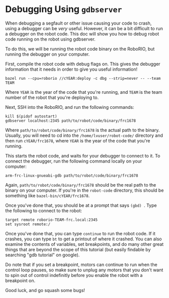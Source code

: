 # Debugging Using `gdbserver`

When debugging a segfault or other issue causing your code to crash, using a debugger can be *very* useful. However, it can be a bit difficult to run a debugger on the robot code. This doc will show you how to debug robot code running on the robot using gdbserver.

To do this, we will be running the robot code binary on the RoboRIO, but running the debugger on your computer.

First, compile the robot code with debug flags on. This gives the debugger information that it needs in order to give you useful information!

```
bazel run --cpu=roborio //cYEAR:deploy -c dbg --strip=never -- --team TEAM
```

Where `YEAR` is the year of the code that you're running, and `TEAM` is the team number of the robot that you're deploying to.

Next, SSH into the RoboRIO, and run the following commands:
```
kill $(pidof autostart)
gdbserver localhost:2345 path/to/robot/code/binary/frc1678
```

Where `path/to/robot/code/binary/frc1678` is the actual path to the binary. Usually, you will need to cd into the `/home/lvuser/robot-code/` directory and then run `cYEAR/frc1678`, where `YEAR` is the year of the code that you're running.

This starts the robot code, and waits for your debugger to connect to it. To connect the debugger, run the following command locally on your computer:

```
arm-frc-linux-gnueabi-gdb path/to/robot/code/binary/frc1678
```

Again, `path/to/robot/code/binary/frc1678` should be the real path to the binary on your computer. If you're in the `robot-code` directory, this should be something like `bazel-bin/cYEAR/frc1678`.

Once you've done that, you should be at a prompt that says `(gbd) `. Type the following to connect to the robot:

```
target remote roborio-TEAM-frc.local:2345
set sysroot remote:/
```

Once you've done that, you can type `continue` to run the robot code. If it crashes, you can type `bt` to get a printout of where it crashed. You can also examine the contents of variables, set breakpoints, and do many other great things that are beyond the scope of this tutorial (but easily findable by searching "gdb tutorial" on google).

Do note that if you set a breakpoint, motors can continue to run when the control loop pauses, so make sure to unplug any motors that you don't want to spin out of control indefinitly before you enable the robot with a breakpoint on.

Good luck, and go squash some bugs!
